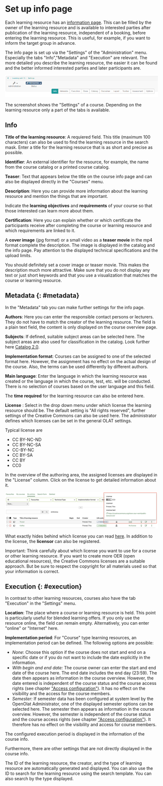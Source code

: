 # Set up info page

Each learning resource has an [information page](../learningresources/Info_page.md). This can be
filled by the owner of the learning resource and is available to interested
parties after publication of the learning resource, independent of a booking,
before entering the learning resource. This is useful, for example, if you
want to inform the target group in advance.

The info page is set up via the "Settings" of the "Administration" menu. Especially the tabs "Info","Metadata" and "Execution" are relevant. The more detailed you describe the
learning resource, the easier it can be found and the better informed
interested parties and later participants are.

![](assets/settings15.png)

The screenshot shows the "Settings" of a course. Depending on the learning
resource only a part of the tabs is available.

## Info

**Title of the learning resource**:  A requiered field. This title (maximum
100 characters) can also be used to find the learning resource in the search
mask. Enter a title for the learning resource that is as short and precise as
possible.

 **Identifier**: An external identifier for the resource, for example, the
name from the course catalog or a printed course catalog.

**Teaser**: Text that appears below the title on the course info page and can also be displayed directly in the "Courses" menu.

 **Description**:  Here you can provide more information about the learning
resource and mention the things that are important.

Indicate the  **learning objectives**  and  **requirements**  of your course
so that those interested can learn more about them.

 **Certification**: Here you can explain whether or which certificate the
participants receive after completing the course or learning resource and
which requirements are linked to it.

A  **cover image**  (jpg format) or a small video as a **teaser movie** in the mp4
format complete the description. The image is displayed in the catalog and
the info page. Pay attention to the displayed technical specifications and the
upload limits.

You should definitely set a cover image or teaser movie. This makes the
description much more attractive. Make sure that you do not display any text
or just short keywords and that you use a visualization that matches the
course or learning resource.

## Metadata {: #metadata}

In the "Metadata" tab you can make further settings for the info page.

 **Authors**:  Here you can enter the responsible contact persons or
lecturers. They do not have to match the creator of the learning resource. The
field is a plain text field, the content is only displayed on the course
overview page.  

 **Subjects**: If defined, suitable subject areas can be selected here. The subject areas are also used for classification in the catalog. Look further here [Catalog 2.0](../area_modules/catalog2.0.md).

 **Implementation format**: Courses can be assigned to one of the selected
format here. However, the assignment has no effect on the actual design of
the course. Also, the terms can be used differently by different authors. 

 **Main language**: Enter the language in which the learning resource was
created or the language in which the course, test, etc. will be conducted.
There is no selection of courses based on the user language and this field.

The **time required** for the learning resource can also be entered here.

 **License** : Select in the drop down menu under which license the learning resource should be. The
default setting is "All rights reserved", further settings of the Creative
Commons can also be used here. The administrator defines which licenses can be
set in the general OLAT settings.

Typical license are

  * CC BY-NC-ND
  * CC BY-NC-SA
  * CC-BY-NC
  * CC BY-SA
  * CC BY
  * CC0

In the overview of the authoring area, the assigned licenses are displayed in the "License" column. Click on the license to get detailed information about it.

![Licenses in the author area](assets/Autorenbereich_Lizenz_en.png)

What exactly hides behind which license you can read [here](https://creativecommons.org/licenses/). In addition to the license, the  **licensor**  can also be registered.

Important: Think carefully about which license you want to use for a course or
other learning resource. If you want to create more OER (open educational
resources), the Creative Commons licenses are a suitable approach. But be sure
to respect the copyright for all materials used so that your information is
correct.

## Execution  {: #execution}

In contrast to other learning resources, courses also have the tab "Execution"
in the "Settings" menu.

 **Location**: The place where a course or learning resource is held. This
point is particularly useful for blended learning offers. If you only use the
resource online, the field can remain empty. Alternatively, you can enter
"online" or "Internet" here.

 **Implementation period**: For "Course" type learning resources, an
implementation period can be defined. The following options are possible:

  *  _None_:  Choose this option if the course does not start and end on a specific date or if you do not want to include the date explicitly in the information.
  *  _With begin and end date:_  The course owner can enter the start and end date of the course here. The end date includes the end day (23:59). The date then appears as information in the course overview. However, the date entered is independent of the course status and the course access rights (see chapter ["Access configuration"](../learningresources/Access_configuration.md)). It has no effect on the visibility and the access for the course members.
  *  _Semester:_  If semester data has been configured at system level by the OpenOlat Administrator, one of the displayed semester options can be selected here. The semester then appears as information in the course overview. However, the semester is independent of the course status and the course access rights (see chapter ["Access configuration"](../learningresources/Access_configuration.md)). It therefore has no effect on the visibility and access for course members.

The configured execution period is displayed in the information of the course info.

Furthermore, there are other settings that are not directly displayed in the
course info.

The ID of the learning resource, the creator, and the type of learning
resource are automatically generated and displayed. You can also use the ID to
search for the learning resource using the search template. You can also
search by the type displayed.

